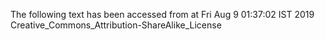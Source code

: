 The following text has been accessed from at Fri Aug 9 01:37:02 IST 2019
Creative_Commons_Attribution-ShareAlike_License
